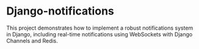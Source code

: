 # Django-notifications
This project demonstrates how to implement a robust notifications system in Django, including real-time notifications using WebSockets with Django Channels and Redis.
